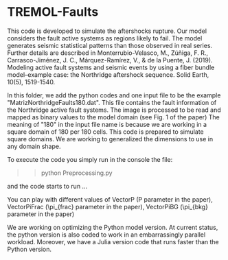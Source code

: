 # TREMOL-Faults

This code is developed to simulate the aftershocks rupture. Our model considers the fault active systems as regions likely to fail. The model generates seismic statistical patterns than those observed in real series.
Further details are described in Monterrubio-Velasco, M., Zúñiga, F. R., Carrasco-Jiménez, J. C., Márquez-Ramírez, V., & de la Puente, J. (2019). Modeling active fault systems and seismic events by using a fiber bundle model–example case: the Northridge aftershock sequence. Solid Earth, 10(5), 1519-1540.

In this folder, we add the python codes and one input file to be the example "MatrizNorthridgeFaults180.dat".
This file contains the fault information of the Northridge active fault systems. The image is processed to be read and mapped as binary values to the model domain (see Fig. 1 of the paper)
The meaning of "180" in the input file name is because we are working in a square domain of 180 per 180 cells. This code is prepared to simulate square domains. We are working to generalized the dimensions to use in any domain shape.

To execute the code you simply run in the console the file:  

>> python Preprocessing.py

and the code starts to run ... 


You can play with different values of VectorP (P parameter in the paper), VectorPiFrac (\pi_{frac} parameter in the paper), VectorPiBG (\pi_{bkg} parameter in the paper)


We are working on optimizing the Python model version. At current status, the python version is also coded to work in an embarrassingly parallel workload.  Moreover, we have a Julia version code that runs faster than the Python version.


